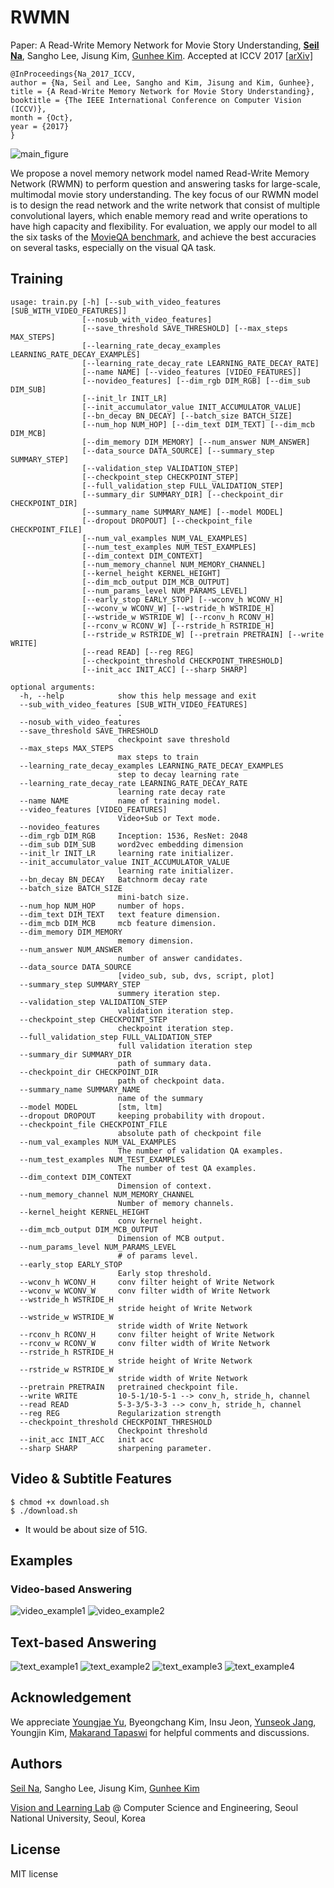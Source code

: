 # RWMN
Paper: A Read-Write Memory Network for Movie Story Understanding, **[Seil Na](https://seilna.github.io/)**, Sangho Lee, Jisung Kim, [Gunhee Kim](http://www.cs.cmu.edu/~gunhee/). Accepted at ICCV 2017 [[arXiv]](https://arxiv.org/abs/1709.09345) 

```
@InProceedings{Na_2017_ICCV,
author = {Na, Seil and Lee, Sangho and Kim, Jisung and Kim, Gunhee},
title = {A Read-Write Memory Network for Movie Story Understanding},
booktitle = {The IEEE International Conference on Computer Vision (ICCV)},
month = {Oct},
year = {2017}
}
```

![main_figure](assets/rwmn.png)

We propose a novel memory network model named Read-Write Memory Network (RWMN) to perform question and answering tasks for large-scale, multimodal movie story understanding. The key focus of our RWMN model is to design the read network and the write network that consist of multiple convolutional layers, which enable memory read and write operations to have high capacity and flexibility. For evaluation, we apply our model to all the six tasks of the [MovieQA benchmark](http://movieqa.cs.toronto.edu/home/), and achieve the best accuracies on several tasks, especially on the visual QA task.

## Training
```
usage: train.py [-h] [--sub_with_video_features [SUB_WITH_VIDEO_FEATURES]]
                [--nosub_with_video_features]
                [--save_threshold SAVE_THRESHOLD] [--max_steps MAX_STEPS]
                [--learning_rate_decay_examples LEARNING_RATE_DECAY_EXAMPLES]
                [--learning_rate_decay_rate LEARNING_RATE_DECAY_RATE]
                [--name NAME] [--video_features [VIDEO_FEATURES]]
                [--novideo_features] [--dim_rgb DIM_RGB] [--dim_sub DIM_SUB]
                [--init_lr INIT_LR]
                [--init_accumulator_value INIT_ACCUMULATOR_VALUE]
                [--bn_decay BN_DECAY] [--batch_size BATCH_SIZE]
                [--num_hop NUM_HOP] [--dim_text DIM_TEXT] [--dim_mcb DIM_MCB]
                [--dim_memory DIM_MEMORY] [--num_answer NUM_ANSWER]
                [--data_source DATA_SOURCE] [--summary_step SUMMARY_STEP]
                [--validation_step VALIDATION_STEP]
                [--checkpoint_step CHECKPOINT_STEP]
                [--full_validation_step FULL_VALIDATION_STEP]
                [--summary_dir SUMMARY_DIR] [--checkpoint_dir CHECKPOINT_DIR]
                [--summary_name SUMMARY_NAME] [--model MODEL]
                [--dropout DROPOUT] [--checkpoint_file CHECKPOINT_FILE]
                [--num_val_examples NUM_VAL_EXAMPLES]
                [--num_test_examples NUM_TEST_EXAMPLES]
                [--dim_context DIM_CONTEXT]
                [--num_memory_channel NUM_MEMORY_CHANNEL]
                [--kernel_height KERNEL_HEIGHT]
                [--dim_mcb_output DIM_MCB_OUTPUT]
                [--num_params_level NUM_PARAMS_LEVEL]
                [--early_stop EARLY_STOP] [--wconv_h WCONV_H]
                [--wconv_w WCONV_W] [--wstride_h WSTRIDE_H]
                [--wstride_w WSTRIDE_W] [--rconv_h RCONV_H]
                [--rconv_w RCONV_W] [--rstride_h RSTRIDE_H]
                [--rstride_w RSTRIDE_W] [--pretrain PRETRAIN] [--write WRITE]
                [--read READ] [--reg REG]
                [--checkpoint_threshold CHECKPOINT_THRESHOLD]
                [--init_acc INIT_ACC] [--sharp SHARP]

optional arguments:
  -h, --help            show this help message and exit
  --sub_with_video_features [SUB_WITH_VIDEO_FEATURES]
                        .
  --nosub_with_video_features
  --save_threshold SAVE_THRESHOLD
                        checkpoint save threshold
  --max_steps MAX_STEPS
                        max steps to train
  --learning_rate_decay_examples LEARNING_RATE_DECAY_EXAMPLES
                        step to decay learning rate
  --learning_rate_decay_rate LEARNING_RATE_DECAY_RATE
                        learning rate decay rate
  --name NAME           name of training model.
  --video_features [VIDEO_FEATURES]
                        Video+Sub or Text mode.
  --novideo_features
  --dim_rgb DIM_RGB     Inception: 1536, ResNet: 2048
  --dim_sub DIM_SUB     word2vec embedding dimension
  --init_lr INIT_LR     learning rate initializer.
  --init_accumulator_value INIT_ACCUMULATOR_VALUE
                        learning rate initializer.
  --bn_decay BN_DECAY   Batchnorm decay rate
  --batch_size BATCH_SIZE
                        mini-batch size.
  --num_hop NUM_HOP     number of hops.
  --dim_text DIM_TEXT   text feature dimension.
  --dim_mcb DIM_MCB     mcb feature dimension.
  --dim_memory DIM_MEMORY
                        memory dimension.
  --num_answer NUM_ANSWER
                        number of answer candidates.
  --data_source DATA_SOURCE
                        [video_sub, sub, dvs, script, plot]
  --summary_step SUMMARY_STEP
                        summery iteration step.
  --validation_step VALIDATION_STEP
                        validation iteration step.
  --checkpoint_step CHECKPOINT_STEP
                        checkpoint iteration step.
  --full_validation_step FULL_VALIDATION_STEP
                        full validation iteration step
  --summary_dir SUMMARY_DIR
                        path of summary data.
  --checkpoint_dir CHECKPOINT_DIR
                        path of checkpoint data.
  --summary_name SUMMARY_NAME
                        name of the summary
  --model MODEL         [stm, ltm]
  --dropout DROPOUT     keeping probability with dropout.
  --checkpoint_file CHECKPOINT_FILE
                        absolute path of checkpoint file
  --num_val_examples NUM_VAL_EXAMPLES
                        The number of validation QA examples.
  --num_test_examples NUM_TEST_EXAMPLES
                        The number of test QA examples.
  --dim_context DIM_CONTEXT
                        Dimension of context.
  --num_memory_channel NUM_MEMORY_CHANNEL
                        Number of memory channels.
  --kernel_height KERNEL_HEIGHT
                        conv kernel height.
  --dim_mcb_output DIM_MCB_OUTPUT
                        Dimension of MCB output.
  --num_params_level NUM_PARAMS_LEVEL
                        # of params level.
  --early_stop EARLY_STOP
                        Early stop threshold.
  --wconv_h WCONV_H     conv filter height of Write Network
  --wconv_w WCONV_W     conv filter width of Write Network
  --wstride_h WSTRIDE_H
                        stride height of Write Network
  --wstride_w WSTRIDE_W
                        stride width of Write Network
  --rconv_h RCONV_H     conv filter height of Write Network
  --rconv_w RCONV_W     conv filter width of Write Network
  --rstride_h RSTRIDE_H
                        stride height of Write Network
  --rstride_w RSTRIDE_W
                        stride width of Write Network
  --pretrain PRETRAIN   pretrained checkpoint file.
  --write WRITE         10-5-1/10-5-1 --> conv_h, stride_h, channel
  --read READ           5-3-3/5-3-3 --> conv_h, stride_h, channel
  --reg REG             Regularization strength
  --checkpoint_threshold CHECKPOINT_THRESHOLD
                        Checkpoint threshold
  --init_acc INIT_ACC   init acc
  --sharp SHARP         sharpening parameter.
```

## Video & Subtitle Features

```
$ chmod +x download.sh
$ ./download.sh
```

* It would be about size of 51G.

## Examples
### Video-based Answering 
![video_example1](assets/supp_fig1_compressed.png)
![video_example2](assets/supp_fig2_compressed.png)

## Text-based Answering
![text_example1](assets/supp_fig3.png)
![text_example2](assets/supp_fig4.png)
![text_example3](assets/supp_fig5.png)
![text_example4](assets/supp_fig6.png)

## Acknowledgement
We appreciate [Youngjae Yu](https://yj-yu.github.io/home/), Byeongchang Kim, Insu Jeon, [Yunseok Jang](https://yunseokjang.github.io/), Youngjin Kim, [Makarand Tapaswi](http://www.cs.toronto.edu/~makarand/) for helpful comments and discussions.

## Authors
[Seil Na](seilna.github.io), Sangho Lee, Jisung Kim, [Gunhee Kim](http://www.cs.cmu.edu/~gunhee/)

[Vision and Learning Lab](https://vision.snu.ac.kr) @ Computer Science and Engineering, Seoul National University, Seoul, Korea



## License
MIT license
